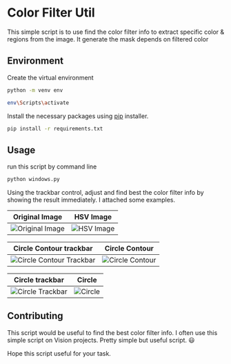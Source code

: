 # Color Filter Util

This simple script is to use find the color filter info to extract specific color & regions from the image. It generate the mask depends on filtered color

## Environment

Create the virtual environment

```bash
python -m venv env

env\Scripts\activate
```

Install the necessary packages using [pip](https://pip.pypa.io/en/stable/) installer.

```bash
pip install -r requirements.txt
```

## Usage

run this script by command line

```python
python windows.py

```

Using the trackbar control, adjust and find best the color filter info by showing the result immediately. I attached some examples.

Original Image             |  HSV Image
:-------------------------:|:-------------------------:
![Original Image](https://github.com/dkojic325/color-filter-util/blob/main/assets/original_image.png?raw=true)  |  ![HSV Image](https://github.com/dkojic325/color-filter-util/blob/main/assets/hsv_image.png?raw=true)

Circle Contour trackbar    |  Circle Contour
:-------------------------:|:-------------------------:
![Circle Contour Trackbar](https://github.com/dkojic325/color-filter-util/blob/main/assets/01.trackbar_circle_contour.png?raw=true)  |  ![Circle Contour](https://github.com/dkojic325/color-filter-util/blob/main/assets/01.circle_contour.png?raw=true)

Circle trackbar            |  Circle
:-------------------------:|:-------------------------:
![Circle Trackbar](https://github.com/dkojic325/color-filter-util/blob/main/assets/02.trackbar_circle.png?raw=true)  |  ![Circle](https://github.com/dkojic325/color-filter-util/blob/main/assets/02.circle.png?raw=true)

## Contributing
This script would be useful to find the best color filter info. I often use this simple script on Vision projects. Pretty simple but useful script. 😃

Hope this script useful for your task.
